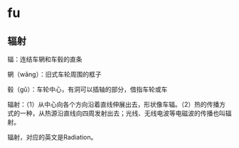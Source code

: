 # fu

## 辐射

辐：连结车辋和车毂的直条

辋（wǎng）：旧式车轮周围的框子

毂（gǔ）：车轮中心，有洞可以插轴的部分，借指车轮或车

辐射：（1）从中心向各个方向沿着直线伸展出去，形状像车辐。（2）热的传播方式的一种，从热源沿直线向四周发射出去；光线、无线电波等电磁波的传播也叫辐射。

辐射，对应的英文是Radiation。
